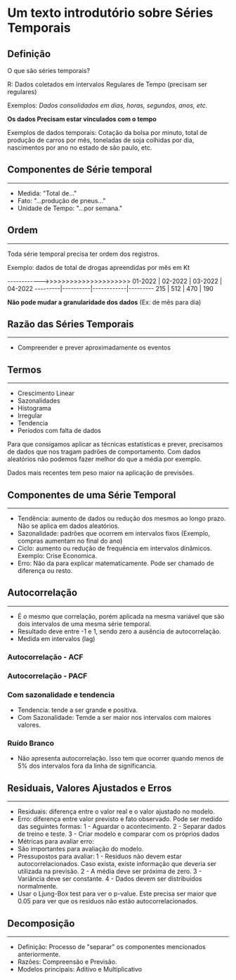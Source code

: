 # Um texto introdutório sobre Séries Temporais

## Definição

O que são séries temporais? 

R: Dados coletados em intervalos Regulares de Tempo (precisam ser regulares)

Exemplos: _Dados consolidados em dias, horas, segundos, anos, etc._

**Os dados Precisam estar vinculados com o tempo**

Exemplos de dados temporais: Cotação da bolsa por minuto, total de produção de carros por mês, toneladas de soja colhidas por dia, nascimentos por ano no estado de são paulo, etc.

## Componentes de Série temporal
------------------------------
- Medida: "Total de..."
- Fato: "...produção de pneus..."
- Unidade de Tempo: "...por semana."

## Ordem
--------------------------------
Toda série temporal precisa ter ordem dos registros.

Exemplo: dados de total de drogas apreendidas por mês em Kt

------------>>>>>>>>>>>>>>>>>>>>>
01-2022 | 02-2022 | 03-2022 | 04-2022
---------|----------|------------|---------
215 | 512 | 470 | 190

**Não pode mudar a granularidade dos dados** (Ex: de mês para dia)

## Razão das Séries Temporais
--------------------------------
- Compreender e prever aproximadamente os eventos

## Termos
____________________________
- Crescimento Linear
- Sazonalidades
- Histograma
- Irregular
- Tendencia
- Períodos com falta de dados

Para que consigamos aplicar as técnicas estatísticas e prever, precisamos de dados que nos tragam padrões de comportamento. Com dados aleatórios não podemos fazer melhor do que a média por exemplo.

Dados mais recentes tem peso maior na aplicação de previsões.

## Componentes de uma Série Temporal
_________________________________
- Tendência: aumento de dados ou redução dos mesmos ao longo prazo. Não se aplica em dados aleatórios.
- Sazonalidade: padrões que ocorrem em intervalos fixos (Exemplo, compras aumentam no final do ano)
- Ciclo: aumento ou redução de frequência em intervalos dinâmicos. Exemplo: Crise Economica.
- Erro: Não da para explicar matematicamente. Pode ser chamado de diferença ou resto.

## Autocorrelação
____________________________________
- É o mesmo que correlação, porém aplicada na mesma variável que são dois intervalos de uma mesma série temporal.
- Resultado deve entre -1 e 1, sendo zero a ausência de autocorrelação.
- Medida em intervalos (lag)

### Autocorrelação - ACF

### Autocorrelação - PACF

### Com sazonalidade e tendencia
- Tendencia: tende a ser grande e positiva.
- Com Sazonalidade: Temde a ser maior nos intervalos com maiores valores.

### Ruído Branco
- Não apresenta autocorrelação. Isso tem que ocorrer quando menos de 5% dos intervalos fora da linha de significancia.

## Residuais, Valores Ajustados e Erros
________________________________________
- Residuais: diferença entre o valor real e o valor ajustado no modelo.
- Erro: diferença entre valor previsto e fato observado. Pode ser medido das seguintes formas: 1 - Aguardar o acontecimento. 2 - Separar dados de treino e teste. 3 - Criar modelo e comparar com os próprios dados 
- Métricas para avaliar erro:
- São importantes para avaliação do modelo.
- Pressupostos para avaliar: 1 - Residuos não devem estar autocorrelacionados. Caso exista, existe informação que deveria ser utilizada na previsão. 2 - A média deve ser próxima de zero. 3 - Variância deve ser constante. 4 - Dados devem ser distribuidos normalmente.
- Usar o Ljung-Box test para ver o p-value. Este precisa ser maior que 0.05 para ver que os residuos não estão autocorrelacionados.

## Decomposição
_________________________
- Definição: Processo de "separar" os componentes mencionados anteriormente.
- Razões: Compreensão e Previsão.
- Modelos principais: Aditivo e Multiplicativo








